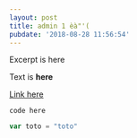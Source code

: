 ```yaml
---
layout: post
title: admin 1 èà"'(
pubdate: '2018-08-28 11:56:54'
---
```

Excerpt is here

<!-- more -->

Text is **here**

[Link here](https://example.com)

`code here`

``` javascript
var toto = "toto"
```
